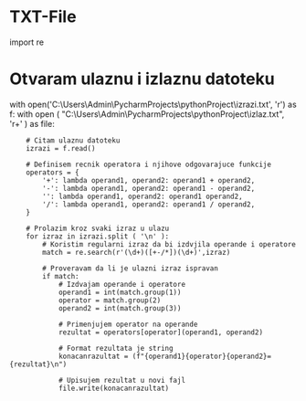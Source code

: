 # TXT-File
import re

# Otvaram ulaznu i izlaznu datoteku
with open('C:\Users\Admin\PycharmProjects\pythonProject\izrazi.txt', 'r') as f:
    with open ( "C:\Users\Admin\PycharmProjects\pythonProject\izlaz.txt", 'r+' ) as file:

        # Citam ulaznu datoteku
        izrazi = f.read()

        # Definisem recnik operatora i njihove odgovarajuce funkcije
        operators = {
            '+': lambda operand1, operand2: operand1 + operand2,
            '-': lambda operand1, operand2: operand1 - operand2,
            '': lambda operand1, operand2: operand1 operand2,
            '/': lambda operand1, operand2: operand1 / operand2,
        }

        # Prolazim kroz svaki izraz u ulazu
        for izraz in izrazi.split ( '\n' ):
            # Koristim regularni izraz da bi izdvjila operande i operatore
            match = re.search(r'(\d+)([+-/*])(\d+)',izraz)

            # Proveravam da li је ulazni izraz ispravan
            if match:
                # Izdvajam operande i operatore
                operand1 = int(match.group(1))
                operator = match.group(2)
                operand2 = int(match.group(3))

                # Primenjujem operator na operande
                rezultat = operators[operator](operand1, operand2)

                # Format rezultata je string
                konacanrazultat = (f"{operand1}{operator}{operand2}={rezultat}\n")

                # Upisujem rezultat u novi fajl
                file.write(konacanrazultat)
